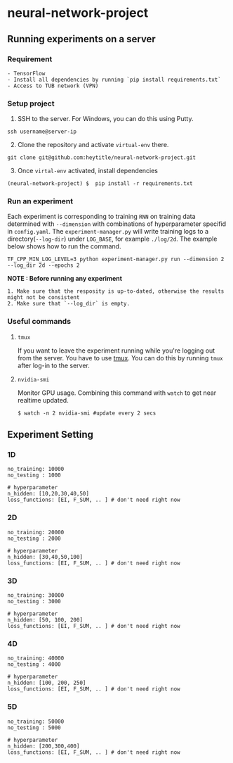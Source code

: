 # neural-network-project


## Running experiments on a server
### Requirement
    - TensorFlow
    - Install all dependencies by running `pip install requirements.txt`
    - Access to TUB network (VPN)

### Setup project
1. SSH to the server. For Windows, you can do this using Putty.

```
ssh username@server-ip
```

2. Clone the repository and activate `virtual-env` there.

```
git clone git@github.com:heytitle/neural-network-project.git

```

3. Once `virtal-env` activated, install dependencies

```
(neural-network-project) $  pip install -r requirements.txt

```

### Run an experiment
Each experiment is corresponding to training `RNN` on training data determined with `--dimension` with combinations of hyperparameter specifid in `config.yaml`. The `experiment-manager.py` will write training logs to a directory(`--log-dir`) under `LOG_BASE`, for example `./log/2d`. The example below shows how to run the command.

```
TF_CPP_MIN_LOG_LEVEL=3 python experiment-manager.py run --dimension 2 --log_dir 2d --epochs 2
```

**NOTE : Before running any experiment** 

	1. Make sure that the resposity is up-to-dated, otherwise the results might not be consistent
	2. Make sure that `--log_dir` is empty.

### Useful commands
1. `tmux`
	
	If you want to leave the experiment running while you're logging out from the server. You have to use [tmux](https://tmux.github.io/). You can do this by running `tmux` after log-in to the server.
2. `nvidia-smi`
	
	Monitor GPU usage. Combining this command with `watch` to get near realtime updated.
	
	```
	$ watch -n 2 nvidia-smi #update every 2 secs
	```

## Experiment Setting
### 1D
```
no_training: 10000
no_testing : 1000

# hyperparameter
n_hidden: [10,20,30,40,50]
loss_functions: [EI, F_SUM, .. ] # don't need right now
```

### 2D
```
no_training: 20000
no_testing : 2000

# hyperparameter
n_hidden: [30,40,50,100]
loss_functions: [EI, F_SUM, .. ] # don't need right now
```

### 3D
```
no_training: 30000
no_testing : 3000

# hyperparameter
n_hidden: [50, 100, 200]
loss_functions: [EI, F_SUM, .. ] # don't need right now
```

### 4D
```
no_training: 40000
no_testing : 4000

# hyperparameter
n_hidden: [100, 200, 250]
loss_functions: [EI, F_SUM, .. ] # don't need right now
```

### 5D
```
no_training: 50000
no_testing : 5000

# hyperparameter
n_hidden: [200,300,400]
loss_functions: [EI, F_SUM, .. ] # don't need right now
```
